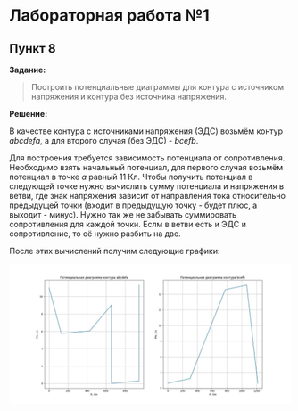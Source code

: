 # Лабораторная работа №1

## Пункт 8

**Задание:**

> Построить потенциальные диаграммы для контура с источником напряжения и контура без источника напряжения.

**Решение:**

В качестве контура с источниками напряжения (ЭДС) возьмём контур *abcdefa*, а для второго случая (без ЭДС) - *bcefb*.

Для построения требуется зависимость потенциала от сопротивления. Необходимо взять начальный потенциал, для первого случая возьмём потенциал в точке *a* равный 11 Кл. Чтобы получить потенциал в следующей точке нужно вычислить сумму потенциала и напряжения в ветви, где знак напряжения зависит от направления тока относительно предыдущей точки (входит в предыдущую точку - будет плюс, а выходит - минус). Нужно так же не забывать суммировать сопротивления для каждой точки. Еслм в ветви есть и ЭДС и сопротивление, то её нужно разбить на две.

После этих вычислений получим следующие графики:

![Потенциальные диаграммы](https://raw.githubusercontent.com/Retr0-code/tec-labs/refs/heads/lab1/lab1/PotentialDiagrams.jpeg)
